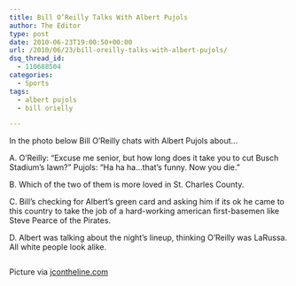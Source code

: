 ```yaml
---
title: Bill O’Reilly Talks With Albert Pujols
author: The Editor
type: post
date: 2010-06-23T19:00:50+00:00
url: /2010/06/23/bill-oreilly-talks-with-albert-pujols/
dsq_thread_id:
  - 110688504
categories:
  - Sports
tags:
  - albert pujols
  - bill orielly

---
```

In the photo below Bill O&#8217;Reilly chats with Albert Pujols about&#8230;

A. O&#8217;Reilly: &#8220;Excuse me senior, but how long does it take you to cut Busch Stadium&#8217;s lawn?&#8221; Pujols: &#8220;Ha ha ha&#8230;that&#8217;s funny. Now you die.&#8221;

B. Which of the two of them is more loved in St. Charles County.

C. Bill&#8217;s checking for Albert&#8217;s green card and asking him if its ok he came to this country to take the job of a hard-working american first-basemen like Steve Pearce of the Pirates.

D. Albert was talking about the night&#8217;s lineup, thinking O&#8217;Reilly was LaRussa. All white people look alike.

<p style="text-align: center;">
  <a rel="attachment wp-att-5119" href="http://punchingkitty.com/2010/06/23/bill-oreilly-talks-with-albert-pujols/oreilly_and_pujols/"><img class="aligncenter size-full wp-image-5119" title="oreilly_and_pujols" src="http://media.punchingkitty.com/wordpress/2010/06/oreilly_and_pujols.jpg?filter=resize&w=575" alt="" /></a>
</p>

Picture via <a href="http://www.jcontheline.com/v2/eyecandy/165-oreilly-at-busch" target="_blank">jcontheline.com</a>